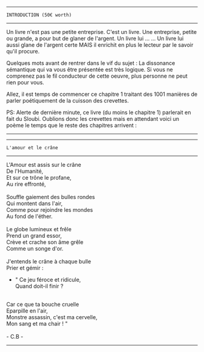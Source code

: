 
---------------------------------------
	INTRODUCTION (50€ worth)
---------------------------------------

Un livre n'est pas une petite entreprise. C'est un livre. Une entreprise, petite ou grande, a pour but de glaner de l'argent. Un livre lui ... 
...
Un livre lui aussi glane de l'argent certe MAIS il enrichit en plus le lecteur par le savoir qu'il procure.

Quelques mots avant de rentrer dans le vif du sujet :
La dissonance sémantique qui va vous être présentée est très logique. Si vous ne comprenez pas le fil conducteur de cette oeuvre, plus personne ne peut rien pour vous.

Allez, il est temps de commencer ce chapitre 1 traitant des 1001 manières de parler poétiquement de la cuisson des crevettes.

PS: Alerte de dernière minute, ce livre (du moins le chapitre 1) parlerait en fait du Sloubi. Oublions donc les crevettes mais en attendant voici un poème le temps que le reste des chapitres arrivent :

***************************************************

---------------------------
    L'amour et le crâne
---------------------------

L'Amour est assis sur le crâne<br>
De l'Humanité,<br>
Et sur ce trône le profane,<br>
Au rire effronté,<br>
<br>
Souffle gaiement des bulles rondes<br>
Qui montent dans l'air,<br>
Comme pour rejoindre les mondes<br>
Au fond de l'éther.<br>
<br>
Le globe lumineux et frêle<br>
Prend un grand essor,<br>
Crève et crache son âme grêle<br>
Comme un songe d'or.<br>
<br>
J'entends le crâne à chaque bulle<br>
Prier et gémir :<br>
- " Ce jeu féroce et ridicule,<br>
Quand doit-il finir ?<br>
<br>
Car ce que ta bouche cruelle<br>
Eparpille en l'air,<br>
Monstre assassin, c'est ma cervelle,<br>
Mon sang et ma chair ! "<br>
<br>
- C.B -

***************************************************
